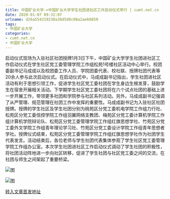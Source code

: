 ```yaml
---
title: 中国矿业大学->中国矿业大学学生社团进社区工作启动仪式举行 | cumt.net.cn
date: 2020-01-07 09:32:07
urlname: d26a554319230a38d5d0c08a2ae66850
tags: 
- 中国矿业大学
categories:
- cumt.net.cn
- 中国矿业大学
---
```

启动仪式现场为入驻社区社团授牌1月3日下午，中国矿业大学学生社团进社区工作启动仪式在学生社区党工委管理学院工作组松苑1号楼社区活动中心举行。校团委副书记马成成以及校团委工作人员、学院团委代表、校社联、授牌社团代表等20余人参与此次启动仪式。在启动仪式中，马成成副书记指出，学生社团进社区活动有利于思想引领工作，促进学生社区党工委社团在学生身边生根发芽，鼓励学生在宿舍开展相关活动。下学期学生社区党工委社团将在六个试点社团的基础上进一步开展工作，带领更多社团和学院参与社区系列活动。另外，马成成副书记强调了从严管理、规范管理在社团工作中发挥的重要性。马成成副书记为入驻社区社团授牌。授牌的学生社区及学生社团分别为桃苑区分党工委机电学院工作组力行社、松苑区分党工委信控学院工作组羽翼网络支教团、梅苑区分党工委计算机学院工作组计算机学院辩论队、松苑区分党工委管理学院工作组红旗思想学社、竹苑区分党工委外文学院工作组青年理论学习社、竹苑区分党工委设计学院工作组青年思想者学社。‌授牌仪式结束，松苑区分党工委管理学院工作组红旗思想学社作为社团学生代表发言。活动结束后，各位老师与学生社团代表集体参观了学生社区党工委管理学院工作组办公室。本次学生社团进社区工作启动仪式调动了学生社团的积极性，将社团活动阵地进一步向社区转移，促进了学生社团与社区党工委之间的交流，在社团与师生之间架起了重要桥梁。

![图](http://xwzx.cumt.edu.cn/_upload/article/images/b5/c8/dea4d07241789e579e8112b6abb2/74c6457d-ed21-422a-9f1f-964a8c7fa58a.jpg)

![图](http://xwzx.cumt.edu.cn/_upload/article/images/b5/c8/dea4d07241789e579e8112b6abb2/09bef55c-61f5-4d37-ab3a-f4ee02178acd.jpg)

[转入文章首发地址](http://xwzx.cumt.edu.cn/81/28/c523a557352/page.htm)